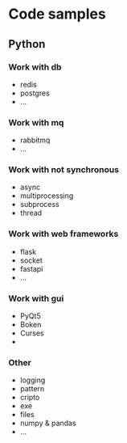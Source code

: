 # Code samples

## Python

### Work with db
* redis
* postgres
* ...

### Work with mq
* rabbitmq
* ...

### Work with not synchronous
* async
* multiprocessing
* subprocess
* thread

### Work with web frameworks
* flask
* socket
* fastapi
* ...

### Work with gui
* PyQt5
* Boken
* Curses
* 

### Other
* logging
* pattern
* cripto
* exe
* files
* numpy & pandas
* ...


